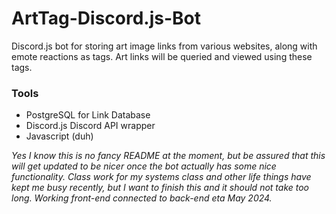 # ArtTag-Discord.js-Bot
Discord.js bot for storing art image links from various websites, along with emote reactions as tags. Art links will be queried and viewed using these tags.


###  Tools
- PostgreSQL for Link Database
- Discord.js Discord API wrapper
- Javascript (duh)

*Yes I know this is no fancy README at the moment, but be assured that this will get updated to be nicer once the bot actually has some nice functionality. Class work for my systems class and other life things have kept me busy recently, but I want to finish this and it should not take too long. Working front-end connected to back-end eta May 2024.*

